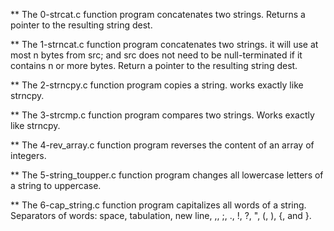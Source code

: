 
** The 0-strcat.c function program concatenates two strings. Returns a pointer to the resulting string dest.

** The 1-strncat.c function program concatenates two strings. it will use at most n bytes from src; and src does not need to be null-terminated if it contains n or more bytes. Return a pointer to the resulting string dest.

** The 2-strncpy.c function program copies a string. works exactly like strncpy.

** The 3-strcmp.c function program compares two strings. Works exactly like strncpy.

** The 4-rev_array.c function program reverses the content of an array of integers.

** The 5-string_toupper.c function program changes all lowercase letters of a string to uppercase.

** The 6-cap_string.c function program capitalizes all words of a string. Separators of words: space, tabulation, new line, ,, ;, ., !, ?, ", (, ), {, and }.
